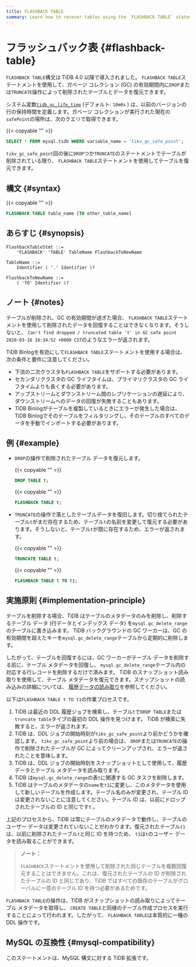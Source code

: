 ```yaml
---
title: FLASHBACK TABLE
summary: Learn how to recover tables using the `FLASHBACK TABLE` statement.
---
```


# フラッシュバック表 {#flashback-table}

`FLASHBACK TABLE`構文は TiDB 4.0 以降で導入されました。 `FLASHBACK TABLE`ステートメントを使用して、ガベージ コレクション (GC) の有効期間内に`DROP`または`TRUNCATE`操作によって削除されたテーブルとデータを復元できます。

システム変数[`tidb_gc_life_time`](/system-variables.md#tidb_gc_life_time-new-in-v50) (デフォルト: `10m0s` ) は、以前のバージョンの行の保持時間を定義します。ガベージ コレクションが実行された現在の`safePoint`の場所は、次のクエリで取得できます。

{{< copyable "" >}}

```sql
SELECT * FROM mysql.tidb WHERE variable_name = 'tikv_gc_safe_point';
```

`tikv_gc_safe_point`回の後に`DROP`つか`TRUNCATE`のステートメントでテーブルが削除されている限り、 `FLASHBACK TABLE`ステートメントを使用してテーブルを復元できます。

## 構文 {#syntax}

{{< copyable "" >}}

```sql
FLASHBACK TABLE table_name [TO other_table_name]
```

## あらすじ {#synopsis}

```ebnf+diagram
FlashbackTableStmt ::=
    'FLASHBACK' 'TABLE' TableName FlashbackToNewName

TableName ::=
    Identifier ( '.' Identifier )?

FlashbackToNewName ::=
    ( 'TO' Identifier )?
```

## ノート {#notes}

テーブルが削除され、GC の有効期間が過ぎた場合、 `FLASHBACK TABLE`ステートメントを使用して削除されたデータを回復することはできなくなります。そうしないと、 `Can't find dropped / truncated table 't' in GC safe point 2020-03-16 16:34:52 +0800 CST`のようなエラーが返されます。

TiDB Binlogを有効にして`FLASHBACK TABLE`ステートメントを使用する場合は、次の条件と要件に注意してください。

-   下流の二次クラスタも`FLASHBACK TABLE`をサポートする必要があります。
-   セカンダリクラスタの GC ライフタイムは、プライマリクラスタの GC ライフタイムよりも長くする必要があります。
-   アップストリームとダウンストリーム間のレプリケーションの遅延により、ダウンストリームへのデータの回復が失敗することもあります。
-   TiDB Binlogがテーブルを複製しているときにエラーが発生した場合は、TiDB Binlogでそのテーブルをフィルタリングし、そのテーブルのすべてのデータを手動でインポートする必要があります。

## 例 {#example}

-   `DROP`の操作で削除されたテーブル データを復元します。

    {{< copyable "" >}}

    ```sql
    DROP TABLE t;
    ```

    {{< copyable "" >}}

    ```sql
    FLASHBACK TABLE t;
    ```

-   `TRUNCATE`の操作で落としたテーブルデータを復旧します。切り捨てられたテーブル`t`がまだ存在するため、テーブル`t`の名前を変更して復元する必要があります。そうしないと、テーブル`t`が既に存在するため、エラーが返されます。

    {{< copyable "" >}}

    ```sql
    TRUNCATE TABLE t;
    ```

    {{< copyable "" >}}

    ```sql
    FLASHBACK TABLE t TO t1;
    ```

## 実施原則 {#implementation-principle}

テーブルを削除する場合、TiDB はテーブルのメタデータのみを削除し、削除するテーブル データ (行データとインデックス データ) を`mysql.gc_delete_range`のテーブルに書き込みます。 TiDB バックグラウンドの GC ワーカーは、GC の有効期間を超えたキーを`mysql.gc_delete_range`テーブルから定期的に削除します。

したがって、テーブルを回復するには、GC ワーカーがテーブル データを削除する前に、テーブル メタデータを回復し、 `mysql.gc_delete_range`テーブル内の対応する行レコードを削除するだけで済みます。 TiDB のスナップショット読み取りを使用して、テーブル メタデータを復元できます。スナップショットの読み込みの詳細については、 [履歴データの読み取り](/read-historical-data.md)を参照してください。

以下は`FLASHBACK TABLE t TO t1`の作業プロセスです。

1.  TiDB は最近の DDL 履歴ジョブを検索し、テーブル`t`で`DROP TABLE`または`truncate table`タイプの最初の DDL 操作を見つけます。 TiDB が検索に失敗すると、エラーが返されます。
2.  TiDB は、DDL ジョブの開始時刻が`tikv_gc_safe_point`より前かどうかを確認します。 `tikv_gc_safe_point`より前の場合は、 `DROP`または`TRUNCATE`の操作で削除されたテーブルが GC によってクリーンアップされ、エラーが返されたことを意味します。
3.  TiDB は、DDL ジョブの開始時刻をスナップショットとして使用して、履歴データとテーブル メタデータを読み取ります。
4.  TiDB は`mysql.gc_delete_range`の表`t`に関連する GC タスクを削除します。
5.  TiDB はテーブルのメタデータの`name`を`t1`に変更し、このメタデータを使用して新しいテーブルを作成します。テーブル名のみが変更され、テーブル ID は変更されないことに注意してください。テーブル ID は、以前にドロップされたテーブルの ID と同じです`t` 。

上記のプロセスから、TiDB は常にテーブルのメタデータで動作し、テーブルのユーザー データは変更されていないことがわかります。復元されたテーブル`t1`は、以前に削除されたテーブル`t`と同じ ID を持つため、 `t1`は`t`のユーザー データを読み取ることができます。

> **ノート：**
>
> `FLASHBACK`ステートメントを使用して削除された同じテーブルを複数回復元することはできません。これは、復元されたテーブルの ID が削除されたテーブルの ID と同じであり、TiDB ではすべての既存のテーブルがグローバルに一意のテーブル ID を持つ必要があるためです。

`FLASHBACK TABLE`の操作は、TiDB がスナップショットの読み取りによってテーブル メタデータを取得し、 `CREATE TABLE`と同様のテーブル作成プロセスを実行することによって行われます。したがって、 `FLASHBACK TABLE`は本質的に一種の DDL 操作です。

## MySQL の互換性 {#mysql-compatibility}

このステートメントは、MySQL 構文に対する TiDB 拡張です。

